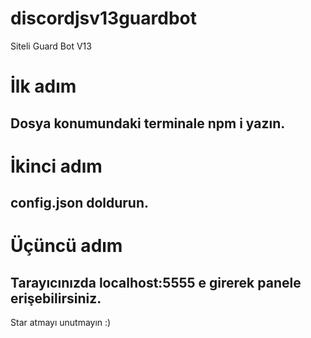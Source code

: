 # discordjsv13guardbot
Siteli Guard Bot V13

# İlk adım
## Dosya konumundaki terminale npm i yazın.
# İkinci adım
## config.json doldurun.
# Üçüncü adım
## Tarayıcınızda localhost:5555 e girerek panele erişebilirsiniz.

Star atmayı unutmayın :)
